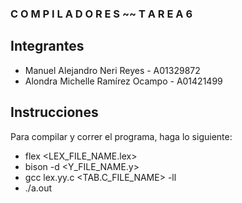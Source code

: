 ### C O M P I L A D O R E S ~~ T A R E A 6  ###

## Integrantes
- Manuel Alejandro Neri Reyes - A01329872
- Alondra Michelle Ramírez Ocampo - A01421499

## Instrucciones
Para compilar y correr el programa, haga lo siguiente:
- flex <LEX_FILE_NAME.lex>
- bison -d <Y_FILE_NAME.y>
- gcc lex.yy.c <TAB.C_FILE_NAME> -ll
- ./a.out

